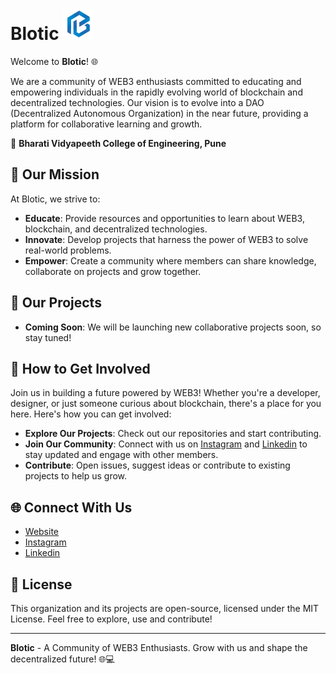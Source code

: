 # Blotic <img src="images/blotic.png" height="50px" style="align:right">

Welcome to **Blotic**! 🌐

We are a community of WEB3 enthusiasts committed to educating and empowering individuals in the rapidly evolving world of blockchain and decentralized technologies. Our vision is to evolve into a DAO (Decentralized Autonomous Organization) in the near future, providing a platform for collaborative learning and growth.

📍 **Bharati Vidyapeeth College of Engineering, Pune**
## 🌟 Our Mission
At Blotic, we strive to:
- **Educate**: Provide resources and opportunities to learn about WEB3, blockchain, and decentralized technologies.
- **Innovate**: Develop projects that harness the power of WEB3 to solve real-world problems.
- **Empower**: Create a community where members can share knowledge, collaborate on projects and grow together.

## 🚀 Our Projects
- **Coming Soon**: We will be launching new collaborative projects soon, so stay tuned!

## 🤝 How to Get Involved
Join us in building a future powered by WEB3! Whether you're a developer, designer, or just someone curious about blockchain, there's a place for you here. Here's how you can get involved:
- **Explore Our Projects**: Check out our repositories and start contributing.
- **Join Our Community**: Connect with us on [Instagram](https://www.instagram.com/blotic_bvducoep/) and [Linkedin](https://www.linkedin.com/company/blotic/) to stay updated and engage with other members.
- **Contribute**: Open issues, suggest ideas or contribute to existing projects to help us grow.

## 🌐 Connect With Us
- [Website](https://bloticbvpcoe.netlify.app/)
- [Instagram](https://www.instagram.com/blotic_bvducoep/)
- [Linkedin](https://www.linkedin.com/company/blotic/)

## 📜 License
This organization and its projects are open-source, licensed under the MIT License. Feel free to explore, use and contribute!

---

**Blotic** - A Community of WEB3 Enthusiasts. Grow with us and shape the decentralized future! 🌐💻
